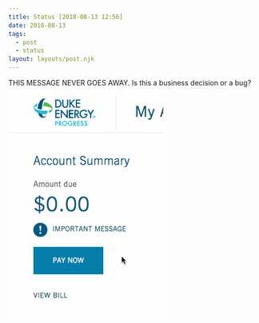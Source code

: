 ```yaml
---
title: Status [2018-08-13 12:56]
date: 2018-08-13
tags:
  - post
  - status
layout: layouts/post.njk
---
```

THIS MESSAGE NEVER GOES AWAY. Is this a business decision or a bug?

![Important message about my zero balance on Duke Energy website.](/img/imptmsg.gif)